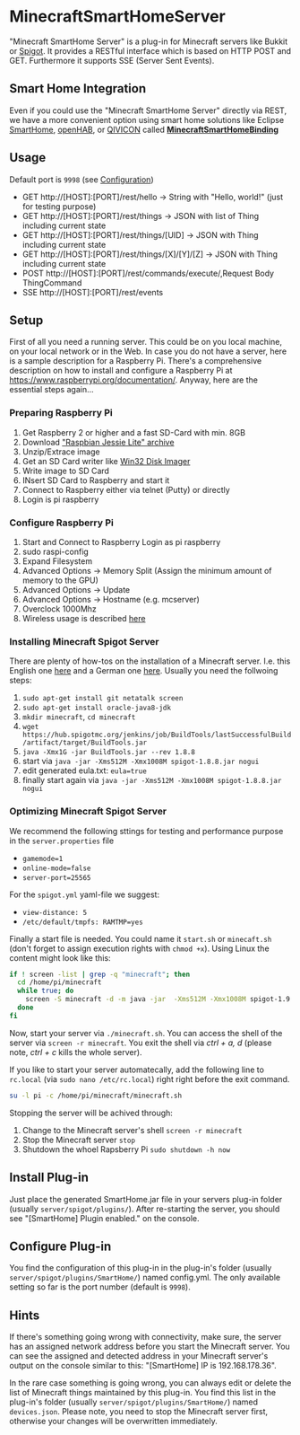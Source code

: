 # MinecraftSmartHomeServer

"Minecraft SmartHome Server" is a plug-in for Minecraft servers like Bukkit or [Spigot](https://www.spigotmc.org/wiki/spigot/). It provides a RESTful interface which is based on HTTP POST and GET. Furthermore it supports SSE (Server Sent Events).

## Smart Home Integration

Even if you could use the "Minecraft SmartHome Server" directly via REST, we have a more convenient option using smart home solutions like Eclipse [SmartHome](http://www.eclipse.org/smarthome/), [openHAB](http://www.openhab.org/), or [QIVICON](https://www.qivicon.com/en/) called **[MinecraftSmartHomeBinding](https://github.com/wolter/MinecraftSmartHomeBinding)**

## Usage

Default port is `9998` (see [Configuration](#configure-plug-in))
* GET http://[HOST]:[PORT]/rest/hello -> String with "Hello, world!" (just for testing purpose)
* GET http://[HOST]:[PORT]/rest/things -> JSON with list of Thing including current state
* GET http://[HOST]:[PORT]/rest/things/[UID] -> JSON with Thing including current state
* GET http://[HOST]:[PORT]/rest/things/[X]/[Y]/[Z] -> JSON with Thing including current state
* POST http://[HOST]:[PORT]/rest/commands/execute/,Request Body ThingCommand
* SSE http://[HOST]:[PORT]/rest/events

## Setup

First of all you need a running server. This could be on you local machine, on your local network or in the Web. In case you do not have a server, here is a sample description for a Raspberry Pi. There's a comprehensive description on how to install and configure a Raspberry Pi at https://www.raspberrypi.org/documentation/. Anyway, here are the essential steps again...

### Preparing Raspberry Pi

1. Get Raspberry 2 or higher and a fast SD-Card with min. 8GB
2. Download ["Raspbian Jessie Lite" archive](https://www.raspberrypi.org/downloads/raspbian/)
3. Unzip/Extrace image
4. Get an SD Card writer like [Win32 Disk Imager](http://sourceforge.net/projects/win32diskimager/files/latest/download)
5. Write image to SD Card
6. INsert SD Card to Raspberry and start it
7. Connect to Raspberry either via telnet (Putty) or directly
8. Login is pi raspberry

### Configure Raspberry Pi

1. Start and Connect to Raspberry Login as pi raspberry
2. sudo raspi-config
3. Expand Filesystem
4. Advanced Options -> Memory Split (Assign the minimum amount of memory to the GPU)
4. Advanced Options -> Update
5. Advanced Options -> Hostname (e.g. mcserver)
6. Overclock 1000Mhz
7. Wireless usage is described [here](https://www.raspberrypi.org/documentation/configuration/wireless/wireless-cli.md)

### Installing Minecraft Spigot Server

There are plenty of how-tos on the installation of a Minecraft server. I.e. this English one [here](http://lemire.me/blog/2016/04/02/setting-up-a-robust-minecraft-server-on-a-raspberry-pi/) and a German one [here](https://jankarres.de/2013/04/raspberry-pi-minecraft-server-bukkitspigot-installieren/). Usually you need the follwoing steps:

1. `sudo apt-get install git netatalk screen`
2. `sudo apt-get install oracle-java8-jdk`
3. `mkdir minecraft`, `cd minecraft`
4. `wget https://hub.spigotmc.org/jenkins/job/BuildTools/lastSuccessfulBuild/artifact/target/BuildTools.jar`
5. `java -Xmx1G -jar BuildTools.jar --rev 1.8.8`
6. start via `java -jar -Xms512M -Xmx1008M spigot-1.8.8.jar nogui`
7. edit generated eula.txt: `eula=true`
8. finally start again via `java -jar -Xms512M -Xmx1008M spigot-1.8.8.jar nogui`

### Optimizing Minecraft Spigot Server

We recommend the following sttings for testing and performance purpose in the `server.properties` file
* `gamemode=1`
* `online-mode=false`
* `server-port=25565`

For the `spigot.yml` yaml-file we suggest:
* `view-distance: 5`
* `/etc/default/tmpfs: RAMTMP=yes`

Finally a start file is needed. You could name it `start.sh` or `minecaft.sh` (don't forget to assign execution rights with `chmod +x`). Using Linux the content might look like this:
```Bash
if ! screen -list | grep -q "minecraft"; then
  cd /home/pi/minecraft
  while true; do
    screen -S minecraft -d -m java -jar  -Xms512M -Xmx1008M spigot-1.9.jar nogui  && break
  done
fi
```
Now, start your server via `./minecraft.sh`. You can access the shell of the server via `screen -r minecraft`. You exit the shell via _ctrl + a, d_ (please note, _ctrl + c_ kills the whole server).

If you like to start your server automatecally, add the following line to `rc.local` (via `sudo nano /etc/rc.local`) right right before the exit command.
```bash
su -l pi -c /home/pi/minecraft/minecraft.sh
```
Stopping the server will be achived through:
1. Change to the Minecraft server's shell `screen -r minecraft`
2. Stop the Minecraft server `stop`
3. Shutdown the whoel Rapsberry Pi `sudo shutdown -h now`

## Install Plug-in

Just place the generated SmartHome.jar file in your servers plug-in folder (usually `server/spigot/plugins/`). After re-starting the server, you should see "[SmartHome] Plugin enabled." on the console.

## Configure Plug-in

You find the configuration of this plug-in in the plug-in's folder (usually `server/spigot/plugins/SmartHome/`) named config.yml. The only available setting so far is the port number (default is `9998`).

## Hints

If there's something going wrong with connectivity, make sure, the server has an assigned network address before you start the Minecraft server. You can see the assigned and detected address in your Minecraft server's output on the console similar to this: "[SmartHome] IP is 192.168.178.36". 

In the rare case something is going wrong, you can always edit or delete the list of Minecraft things maintained by this plug-in. You find this list in the plug-in's folder (usually `server/spigot/plugins/SmartHome/`) named `devices.json`. Please note, you need to stop the Minecraft server first, otherwise your changes will be overwritten immediately.
